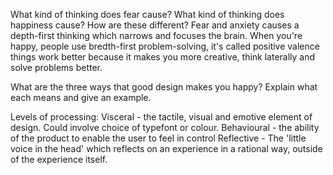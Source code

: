What kind of thinking does fear cause? What kind of thinking does happiness cause? How are these different?
Fear and anxiety causes a depth-first thinking which narrows and focuses the brain.
When you're happy, people use bredth-first problem-solving, it's called positive valence things work better because it makes you more creative, think laterally and solve problems better.



What are the three ways that good design makes you happy? Explain what each means and give an example.

Levels of processing:
Visceral - the tactile, visual and emotive element of design. Could involve choice of typefont or colour.
Behavioural - the ability of the product to enable the user to feel in control
Reflective - The 'little voice in the head' which reflects on an experience in a rational way, outside of the experience itself.
